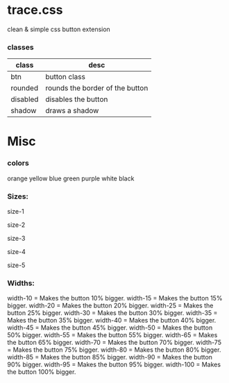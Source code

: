 # trace.css
clean &amp; simple css button extension


### classes

class | desc
----- | ----------
btn | button class
rounded | rounds the border of the button
disabled | disables the button
shadow | draws a shadow


# Misc

### colors
orange 
yellow
blue
green
purple
white
black

### Sizes: 
size-1

size-2

size-3

size-4

size-5

### Widths: 
width-10 = Makes the button 10% bigger.
width-15 = Makes the button 15% bigger.
width-20 = Makes the button 20% bigger.
width-25 = Makes the button 25% bigger.
width-30 = Makes the button 30% bigger.
width-35 = Makes the button 35% bigger.
width-40 = Makes the button 40% bigger.
width-45 = Makes the button 45% bigger.
width-50 = Makes the button 50% bigger.
width-55 = Makes the button 55% bigger.
width-65 = Makes the button 65% bigger.
width-70 = Makes the button 70% bigger.
width-75 = Makes the button 75% bigger.
width-80 = Makes the button 80% bigger.
width-85 = Makes the button 85% bigger.
width-90 = Makes the button 90% bigger.
width-95 = Makes the button 95% bigger.
width-100 = Makes the button 100% bigger.

